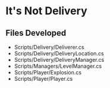 # It's Not Delivery

## Files Developed

* Scripts/Delivery/Deliverer.cs
* Scripts/Delivery/DeliveryLocation.cs
* Scripts/Delivery/DeliveryManager.cs
* Scripts/Managers/LevelManager.cs
* Scripts/Player/Explosion.cs 
* Scripts/Player/Player.cs 
